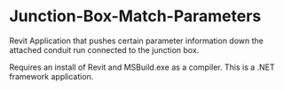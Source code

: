 # Junction-Box-Match-Parameters
Revit Application that pushes certain parameter information down the attached conduit run connected to the junction box.

Requires an install of Revit and MSBuild.exe as a compiler. This is a .NET framework application.
